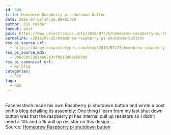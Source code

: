 ```yaml
---
id: 680
title: Homebrew Raspberry pi shutdown button
date: 2016-07-25T14:56:00+01:00
author: RSS reader
layout: post
guid: https://www.uelectronics.info/2016/07/25/homebrew-raspberry-pi-shutdown-button/
permalink: /2016/07/25/homebrew-raspberry-pi-shutdown-button/
rss_pi_source_url:
  - https://dangerousprototypes.com/blog/2016/07/25/homebrew-raspberry-pi-shutdown-button/
rss_pi_source_md5:
  - 8b6d30c7281b602b3cfb815d66e595bd
rss_pi_canonical_url:
  - my_blog
categories:
  - RSS
tags:
  - RSS
---
```

&#013;  
Facelesstech made his own Raspberry pi shutdown button and wrote a post on his blog detailing its assembly: One thing I learn from my last shut down button was that the raspberry pi has internal pull up resistors so I didn’t need a 10k and a 1k pull up resistor on this design.…&#013;  
Source: <a href="https://dangerousprototypes.com/blog/2016/07/25/homebrew-raspberry-pi-shutdown-button/" target="_blank">Homebrew Raspberry pi shutdown button</a>